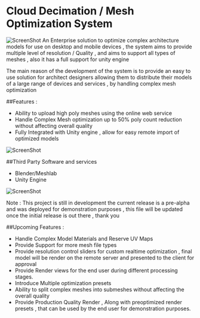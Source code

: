 # Cloud Decimation / Mesh Optimization System
![ScreenShot](http://i1.wp.com/blog.huthaifa-abd.com/wp-content/uploads/2015/08/Alpha-Lab-Cloud-Decimation-Optimization-System-01.png?resize=648%2C318)
An Enterprise solution to optimize complex architecture models for use on desktop and mobile devices , the system aims to provide multiple level of resolution / Quality , and aims to support all types of meshes , also it has a full support for unity engine

The main reason of the development of the system is to provide an easy to use solution for architect designers allowing them to distribute their models of a large range of devices and services , by handling complex mesh optimization 

##Features :
- Ability to upload high poly meshes using the online web service
- Handle Complex Mesh optimization up to 50% poly count reduction without affecting overall quality
- Fully Integrated with Unity engine , allow for easy remote import of optimized models

![ScreenShot](http://i1.wp.com/blog.huthaifa-abd.com/wp-content/uploads/2015/08/Alpha-Lab-Cloud-Decimation-Optimization-System-02.png?resize=648%2C315)

##Third Party Software and services
- Blender/Meshlab
- Unity Engine

![ScreenShot](http://i2.wp.com/blog.huthaifa-abd.com/wp-content/uploads/2015/08/Alpha-Lab-Cloud-Decimation-Optimization-System-03.png?resize=648%2C271)

Note : This project is still in development the current release is a pre-alpha and was deployed for demonstration purposes , this file will be updated once the initial release is out there , thank you

##Upcoming Features :
- Handle Complex Model Materials and Reserve UV Maps
- Provide Support for more mesh file types
- Provide resolution control sliders for custom realtime optimization , final model will be render on the remote server and presented to the client for approval
- Provide Render views for the end user during different processing stages.
- Introduce Multiple optimization presets
- Ability to split complex meshes into submeshes without affecting the overall quality
- Provide Production Quality Render  , Along with preoptimized render presets , that can be used by the end user for demonstration purposes.
